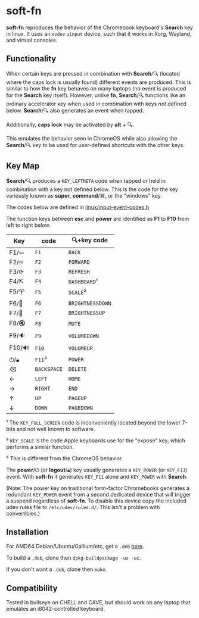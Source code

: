 # soft-fn

**soft-fn** reproduces the behavior of the Chromebook keyboard's **Search** key in linux. It uses an `evdev` `uinput` device, such that it works in Xorg, Wayland, and virtual consoles. 

## Functionality

When certain keys are pressed in combination with **Search**/🔍︎ (located where the caps lock is usually found) different events are produced. This is similar to how the **fn** key behaves on many laptops (no event is produced for the **Search** key itself). However, unlike **fn**, **Search**/🔍︎ functions like an ordinary accelerator key when used in combination with keys _not_ defined below. **Search**/🔍︎ also generates an event when tapped.

Additionally, **caps lock** may be activated by **alt** + 🔍︎.

This emulates the behavior seen in ChromeOS while also allowing the **Search**/🔍︎ key to be used for user-defined shortcuts with the other keys.


## Key Map

**Search**/🔍︎ produces a `KEY_LEFTMETA` code when tapped or held in combination with a key not defined below. This is the code for the key variously known as **super**, **command**/⌘, or the "windows" key.

The codes below are defined in [linux/input-event-codes.h](https://github.com/torvalds/linux/blob/master/include/uapi/linux/input-event-codes.h)

The function keys between **esc** and **power** are identified as **F1** to **F10** from left to right below.

| Key  | code                 | 🔍︎+key code |
|------|----------------------|-----------------|
| F1/⇦ | `F1`  | `BACK`      |
| F2/⇨ | `F2`  | `FORWARD`   |
| F3/⟳ | `F3`  | `REFRESH`   |
| F4/⇱︎ | `F4`  | `DASHBOARD`¹|
| F5/⯣ | `F5`  | `SCALE`²    |
| F6/🔅| `F6`  | `BRIGHTNESSDOWN` |
| F7/🔆| `F7`  | `BRIGHTNESSUP`   |
| F8/🔇| `F8`  | `MUTE`           |
| F9/🔉| `F9`  | `VOLUMEDOWN`     |
|F10/🔊| `F10` | `VOLUMEUP`       |
| ⏻/🔒︎ | `F11`³ | `POWER`         |
|  ⌫   | `BACKSPACE` | `DELETE` |
|  ←   | `LEFT`  | `HOME`       |
|  →   | `RIGHT` | `END`        |
|  ↑   | `UP`    | `PAGEUP`     |
|  ↓   | `DOWN`  | `PAGEDOWN`   |
 
¹ The `KEY_FULL_SCREEN` code is inconveniently located beyond the lower 7-bits and not well known to software.

² `KEY_SCALE` is the code Apple keyboards use for the "expose" key, which performs a similar function.

³ This is different from the ChromeOS behavior.

The **power**/⏻ (or **logout**/🔒︎) key usually generates a `KEY_POWER` (or `KEY_F13`) event. With **soft-fn** it generates `KEY_F11` alone and `KEY_POWER` with **Search**. 

(Note: The power key on traditional form-factor Chromebooks generates a redundant `KEY_POWER` event from a second dedicated device that will trigger a suspend regardless of **soft-fn**. To disable this device copy the included udev rules file to `/etc/udev/rules.d/`. This isn't a problem with convertibles.)

## Installation

For AMD64 Debian/Ubuntu/Gallium/etc, get a `.deb` [here](https://github.com/metaquanta/soft_fn/releases/tag/v0.2).

To build a `.deb`, clone then `dpkg-buildpackage -us -uc`.

If you don't want a `.deb`, clone then `make`.

## Compatibility

Tested in bullseye on CHELL and CAVE, but should work on any laptop that emulates an i8042-controlled keyboard.
